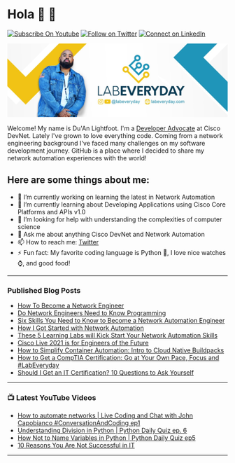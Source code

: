 # Hola 👋 🤖

[![Subscribe On Youtube](https://img.shields.io/badge/Subscribe-red?style=for-the-badge&logo=youtube&logoColor=white)](https://www.youtube.com/labeveryday)
[![Follow on Twitter](https://img.shields.io/badge/Follow-%231DA1F2?style=for-the-badge&logo=twitter&logoColor=white)](https://twitter.com/labeveryday)
[![Connect on LinkedIn](https://img.shields.io/badge/connect-%230077B5.svg?&style=for-the-badge&logo=linkedin)](https://www.linkedin.com/in/duanlightfoot/)

![Labeveryday](https://github.com/labeveryday/Notes/blob/main/images/thumbnail.jpeg)

Welcome! My name is Du'An Lightfoot. I'm a [Developer Advocate](https://blogs.cisco.com/author/duanlightfoot) at Cisco DevNet. Lately I've grown to love everything code. Coming from a network engineering background I've faced many challenges on my software development journey. GitHub is a place where I decided to share my network automation experiences with the world!

## Here are some things about me:

- 🔭 I’m currently working on learning the latest in Network Automation
- 🌱 I’m currently learning about Developing Applications using Cisco Core Platforms and APIs v1.0
- 🤔 I’m looking for help with understanding the complexities of computer science
- 💬 Ask me about anything Cisco DevNet and Network Automation
- 📫 How to reach me: [Twitter](https://twitter.com/labeveryday)
- ⚡ Fun fact: My favorite coding language is Python 🐍, I love nice watches ⌚️, and good food!

---

### Published Blog Posts

- [How To Become a Network Engineer](https://www.labeveryday.com/post/how-to-become-a-network-engineer-in-2020)
- [Do Network Engineers Need to Know Programming](https://www.labeveryday.com/post/do-network-engineers-need-to-know-programming)
- [‪Six Skills You Need to Know to Become a Network Automation Engineer](https://www.labeveryday.com/post/six-skills-you-need-to-know-to-become-a-network-automation-engineer)
- [How I Got Started with Network Automation](https://blogs.cisco.com/developer/start-in-network-automation)
- [These 5 Learning Labs will Kick Start Your Network Automation Skills](https://blogs.cisco.com/developer/kick-start-network-automation-skills)
- [Cisco Live 2021 is for Engineers of the Future](https://blogs.cisco.com/developer/360-cl2021futureengineers-01)
- [How to Simplify Container Automation: Intro to Cloud Native Buildpacks](https://blogs.cisco.com/developer/cloudnativebuildpacks01)
- [How to Get a CompTIA Certification: Go at Your Own Pace, Focus and #LabEveryday](https://www.comptia.org/blog/how-to-get-a-comptia-certification)
- [Should I Get an IT Certification? 10 Questions to Ask Yourself](https://www.comptia.org/blog/should-i-get-an-it-certification-10-questions-to-ask-yourself)

---

### 📺 Latest YouTube Videos
<!-- YOUTUBE:START -->
- [How to automate networks | Live Coding and Chat with John Capobianco #ConversationAndCoding ep1](https://www.youtube.com/watch?v=EHVX6w9ZnUc)
- [Understanding Division in Python | Python Daily Quiz ep. 6](https://www.youtube.com/watch?v=JUutqeH-jVE)
- [How Not to Name Variables in Python | Python Daily Quiz ep5](https://www.youtube.com/watch?v=OACeiVi_krw)
- [10 Reasons You Are Not Successful in IT](https://www.youtube.com/watch?v=cjVhfsx_6kc)
<!-- YOUTUBE:END -->

---

<br />
